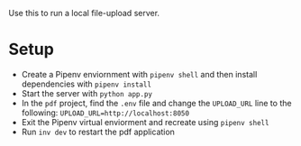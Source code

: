 Use this to run a local file-upload server.

# Setup

- Create a Pipenv enviornment with `pipenv shell` and then install dependencies with `pipenv install`
- Start the server with `python app.py`
- In the `pdf` project, find the `.env` file and change the `UPLOAD_URL` line to the following: `UPLOAD_URL=http://localhost:8050`
- Exit the Pipenv virtual enviorment and recreate using `pipenv shell`
- Run `inv dev` to restart the pdf application
